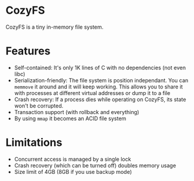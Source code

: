 # CozyFS
CozyFS is a tiny in-memory file system.

# Features
* Self-contained: It's only 1K lines of C with no dependencies (not even libc)
* Serialization-friendly: The file system is position independant. You can `memmove` it around and it will keep working. This allows you to share it with processes at different virtual addresses or dump it to a file
* Crash recovery: If a process dies while operating on CozyFS, its state won't be corrupted.
* Transaction support (with rollback and everything)
* By using `mmap` it becomes an ACID file system

# Limitations
* Concurrent access is managed by a single lock
* Crash recovery (which can be turned off) doubles memory usage
* Size limit of 4GB (8GB if you use backup mode)
